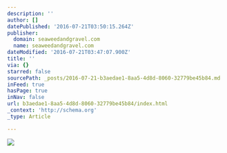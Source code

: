 ```yaml
---
description: ''
author: []
datePublished: '2016-07-21T03:50:15.264Z'
publisher:
  domain: seaweedandgravel.com
  name: seaweedandgravel.com
dateModified: '2016-07-21T03:47:07.900Z'
title: ''
via: {}
starred: false
sourcePath: _posts/2016-07-21-b3aedae1-8aa5-4d8d-8060-32779be45b84.md
inFeed: true
hasPage: true
inNav: false
url: b3aedae1-8aa5-4d8d-8060-32779be45b84/index.html
_context: 'http://schema.org'
_type: Article

---
```

![](http://cdn.shopify.com/s/files/1/0168/8754/files/Seaweed-_-Gravel-Honda-Gulwing_1024x1024.jpg?6550814197854605953)
